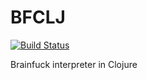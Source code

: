 # BFCLJ
[![Build Status](https://travis-ci.org/deciduously/bfclj.svg?branch=master)](https://travis-ci.org/deciduously/bfclj)

Brainfuck interpreter in Clojure
